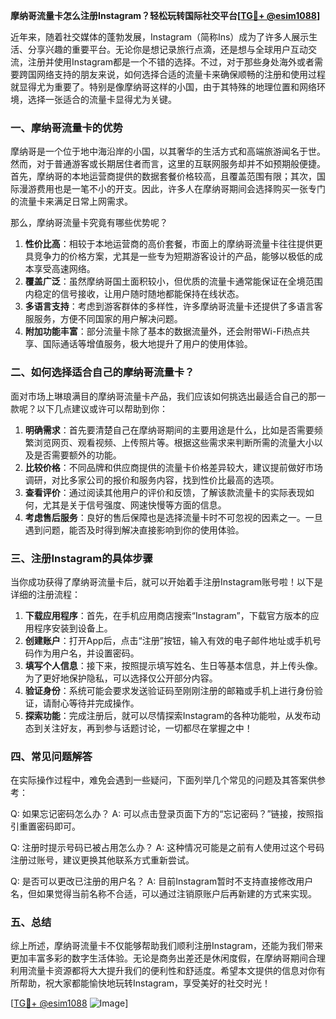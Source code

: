 **摩纳哥流量卡怎么注册Instagram？轻松玩转国际社交平台[[TG💪+ @esim1088](https://t.me/s/esim1088)]**

近年来，随着社交媒体的蓬勃发展，Instagram（简称Ins）成为了许多人展示生活、分享兴趣的重要平台。无论你是想记录旅行点滴，还是想与全球用户互动交流，注册并使用Instagram都是一个不错的选择。不过，对于那些身处海外或者需要跨国网络支持的朋友来说，如何选择合适的流量卡来确保顺畅的注册和使用过程就显得尤为重要了。特别是像摩纳哥这样的小国，由于其特殊的地理位置和网络环境，选择一张适合的流量卡显得尤为关键。

### 一、摩纳哥流量卡的优势

摩纳哥是一个位于地中海沿岸的小国，以其奢华的生活方式和高端旅游闻名于世。然而，对于普通游客或长期居住者而言，这里的互联网服务却并不如预期般便捷。首先，摩纳哥的本地运营商提供的数据套餐价格较高，且覆盖范围有限；其次，国际漫游费用也是一笔不小的开支。因此，许多人在摩纳哥期间会选择购买一张专门的流量卡来满足日常上网需求。

那么，摩纳哥流量卡究竟有哪些优势呢？

1. **性价比高**：相较于本地运营商的高价套餐，市面上的摩纳哥流量卡往往提供更具竞争力的价格方案，尤其是一些专为短期游客设计的产品，能够以极低的成本享受高速网络。
2. **覆盖广泛**：虽然摩纳哥国土面积较小，但优质的流量卡通常能保证在全境范围内稳定的信号接收，让用户随时随地都能保持在线状态。
3. **多语言支持**：考虑到游客群体的多样性，许多摩纳哥流量卡还提供了多语言客服服务，方便不同国家的用户解决问题。
4. **附加功能丰富**：部分流量卡除了基本的数据流量外，还会附带Wi-Fi热点共享、国际通话等增值服务，极大地提升了用户的使用体验。

### 二、如何选择适合自己的摩纳哥流量卡？

面对市场上琳琅满目的摩纳哥流量卡产品，我们应该如何挑选出最适合自己的那一款呢？以下几点建议或许可以帮助到你：

1. **明确需求**：首先要清楚自己在摩纳哥期间的主要用途是什么，比如是否需要频繁浏览网页、观看视频、上传照片等。根据这些需求来判断所需的流量大小以及是否需要额外的功能。
2. **比较价格**：不同品牌和供应商提供的流量卡价格差异较大，建议提前做好市场调研，对比多家公司的报价和服务内容，找到性价比最高的选项。
3. **查看评价**：通过阅读其他用户的评价和反馈，了解该款流量卡的实际表现如何，尤其是关于信号强度、网速快慢等方面的信息。
4. **考虑售后服务**：良好的售后保障也是选择流量卡时不可忽视的因素之一。一旦遇到问题，能否及时得到解决直接影响到你的使用体验。

### 三、注册Instagram的具体步骤

当你成功获得了摩纳哥流量卡后，就可以开始着手注册Instagram账号啦！以下是详细的注册流程：

1. **下载应用程序**：首先，在手机应用商店搜索“Instagram”，下载官方版本的应用程序安装到设备上。
2. **创建账户**：打开App后，点击“注册”按钮，输入有效的电子邮件地址或手机号码作为用户名，并设置密码。
3. **填写个人信息**：接下来，按照提示填写姓名、生日等基本信息，并上传头像。为了更好地保护隐私，可以选择仅公开部分内容。
4. **验证身份**：系统可能会要求发送验证码至刚刚注册的邮箱或手机上进行身份验证，请耐心等待并完成操作。
5. **探索功能**：完成注册后，就可以尽情探索Instagram的各种功能啦，从发布动态到关注好友，再到参与话题讨论，一切都尽在掌握之中！

### 四、常见问题解答

在实际操作过程中，难免会遇到一些疑问，下面列举几个常见的问题及其答案供参考：

Q: 如果忘记密码怎么办？
A: 可以点击登录页面下方的“忘记密码？”链接，按照指引重置密码即可。

Q: 注册时提示号码已被占用怎么办？
A: 这种情况可能是之前有人使用过这个号码注册过账号，建议更换其他联系方式重新尝试。

Q: 是否可以更改已注册的用户名？
A: 目前Instagram暂时不支持直接修改用户名，但如果觉得当前名称不合适，可以通过注销原账户后再新建的方式来实现。

### 五、总结

综上所述，摩纳哥流量卡不仅能够帮助我们顺利注册Instagram，还能为我们带来更加丰富多彩的数字生活体验。无论是商务出差还是休闲度假，在摩纳哥期间合理利用流量卡资源都将大大提升我们的便利性和舒适度。希望本文提供的信息对你有所帮助，祝大家都能愉快地玩转Instagram，享受美好的社交时光！

[[TG💪+ @esim1088](https://t.me/s/esim1088) ![Image](https://i.postimg.cc/4NQfJmqS/Snipaste-2025-05-13-00-14-12.png)]